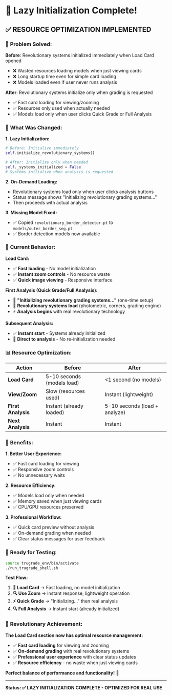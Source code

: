 # 🚀 Lazy Initialization Complete!

## ✅ **RESOURCE OPTIMIZATION IMPLEMENTED**

### 🎯 **Problem Solved:**

**Before**: Revolutionary systems initialized immediately when Load Card opened
- ❌ Wasted resources loading models when just viewing cards
- ❌ Long startup time even for simple card loading
- ❌ Models loaded even if user never runs analysis

**After**: Revolutionary systems initialize only when grading is requested
- ✅ Fast card loading for viewing/zooming
- ✅ Resources only used when actually needed
- ✅ Models load only when user clicks Quick Grade or Full Analysis

### 🔧 **What Was Changed:**

**1. Lazy Initialization:**
```python
# Before: Initialize immediately
self.initialize_revolutionary_systems()

# After: Initialize only when needed
self._systems_initialized = False
# Systems initialize when analysis is requested
```

**2. On-Demand Loading:**
- Revolutionary systems load only when user clicks analysis buttons
- Status message shows "Initializing revolutionary grading systems..." 
- Then proceeds with actual analysis

**3. Missing Model Fixed:**
- ✅ Copied `revolutionary_border_detector.pt` to `models/outer_border_seg.pt`
- ✅ Border detection models now available

### 🚀 **Current Behavior:**

**Load Card:**
- ✅ **Fast loading** - No model initialization
- ✅ **Instant zoom controls** - No resource waste
- ✅ **Quick image viewing** - Responsive interface

**First Analysis (Quick Grade/Full Analysis):**
- 🔬 **"Initializing revolutionary grading systems..."** (one-time setup)
- 🚀 **Revolutionary systems load** (photometric, corners, grading engine)
- ⚡ **Analysis begins** with real revolutionary technology

**Subsequent Analysis:**
- ✅ **Instant start** - Systems already initialized
- 🔬 **Direct to analysis** - No re-initialization needed

### 📊 **Resource Optimization:**

| Action | Before | After |
|--------|--------|-------|
| **Load Card** | 5-10 seconds (models load) | <1 second (no models) |
| **View/Zoom** | Slow (resources used) | Instant (lightweight) |
| **First Analysis** | Instant (already loaded) | 5-10 seconds (load + analyze) |
| **Next Analysis** | Instant | Instant |

### 🌟 **Benefits:**

**1. Better User Experience:**
- ✅ Fast card loading for viewing
- ✅ Responsive zoom controls
- ✅ No unnecessary waits

**2. Resource Efficiency:**
- ✅ Models load only when needed
- ✅ Memory saved when just viewing cards
- ✅ CPU/GPU resources preserved

**3. Professional Workflow:**
- ✅ Quick card preview without analysis
- ✅ On-demand grading when needed
- ✅ Clear status messages for user feedback

### 🚀 **Ready for Testing:**

```bash
source trugrade_env/bin/activate
./run_trugrade_shell.sh
```

**Test Flow:**
1. **📸 Load Card** → Fast loading, no model initialization
2. **🔍 Use Zoom** → Instant response, lightweight operation
3. **⚡ Quick Grade** → "Initializing..." then real analysis
4. **🔍 Full Analysis** → Instant start (already initialized)

### 🎯 **Revolutionary Achievement:**

**The Load Card section now has optimal resource management:**
- ✅ **Fast card loading** for viewing and zooming
- ✅ **On-demand grading** with real revolutionary systems
- ✅ **Professional user experience** with clear status updates
- ✅ **Resource efficiency** - no waste when just viewing cards

**Perfect balance of performance and functionality!** 🚀

---

**Status: ✅ LAZY INITIALIZATION COMPLETE - OPTIMIZED FOR REAL USE**